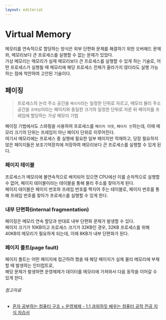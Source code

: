```yaml
---
layout: editorial
---
```


# Virtual Memory

메모리를 연속적으로 할당하는 방식은 외부 단편화 문제를 해결하기 위한 오버헤드 문제와, 메모리보다 큰 프로세스를 실행할 수 없는 문제가 있었다.  
가상 메모리는 메모리가 실제 메모리보다 큰 프로세스를 실행할 수 있게 하는 기술로, 어떤 프로세스가 실행될 때 메모리에 해당 프로세스 전체가 올라가지 않더라도 실행 가능하는 점에 착안하여 고안된 기술이다.

## 페이징

> 프로세스의 논리 주소 공간을 `페이지`라는 일정한 단위로 자르고, 메모리 물리 주소 공간을 `프레임`이라는 페이지와 동일한 크기의 일정한 단위로 자른 뒤 페이지를 프레임에 할당하는 가상 메모리 기법

페이징 기법에서도 스와핑을 사용하여 프로세스를 `페이지 아웃`, `페이지 인`하는데, 이때 메모리 크기의 단위는 프레임이 아닌 페이지 단위로 이루어진다.  
여기서 메모리에는 프로세스 중 실행에 필요한 일부 페이지만 적재하고, 당장 필요하지 않은 페이지들은 보조기억장치에 저장하여 메모리보다 큰 프로세스를 실행할 수 있게 된다.

### 페이지 테이블

프로세스가 메모리에 불연속적으로 배치되어 있으면 CPU에선 이를 순차적으로 실행할 수 없어, 페이지 테이블이라는 테이블을 통해 물리 주소를 찾아가게 된다.  
페이지 테이블은 페이지 번호와 프레임 번호를 짝지어 주는 테이블로, 페이지 번호를 통해 프레임 번호를 찾아가 프로세스를 실행할 수 있게 한다.

### 내부 단편화(internal fragmentation)

페이징은 메모리 연속 할당과 반대로 내부 단편화 문제가 발생할 수 있다.  
페이지 크기가 10KB이고 프로세스 크기가 32KB인 경우, 32KB 프로세스를 위해 40KB의 메모리가 필요하게 되는데, 이때 8KB가 내부 단편화가 된다.

### 페이지 폴트(page fault)

페이지 폴트는 어떤 페이지에 접근하려 했을 때 해당 페이지가 실제 물리 메모리에 부재할 때 발생하는 인터럽트로,  
해당 문제가 발생하면 운영체제가 데이터를 메모리에 가져와서 다음 동작을 이어갈 수 있게 한다.

###### 참고자료

- [혼자 공부하는 컴퓨터 구조 + 운영체제 - 1:1 과외하듯 배우는 컴퓨터 공학 전공 지식 자습서](https://www.nl.go.kr/seoji/contents/S80100000000.do?schM=intgr_detail_view_isbn&page=1&pageUnit=10&schType=simple&schStr=혼자+컴퓨터+구조&isbn=9791162243091&cipId=228751835%2C)